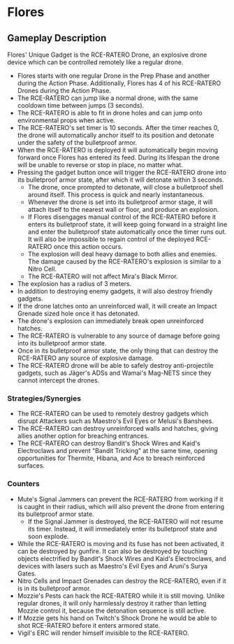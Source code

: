 # Flores

## Gameplay Description

Flores' Unique Gadget is the RCE-RATERO Drone, an explosive drone device which can be controlled remotely like a regular drone.

- Flores starts with one regular Drone in the Prep Phase and another during the Action Phase. Additionally, Flores has 4 of his RCE-RATERO Drones during the Action Phase.
- The RCE-RATERO can jump like a normal drone, with the same cooldown time between jumps (3 seconds).
- The RCE-RATERO is able to fit in drone holes and can jump onto environmental props when active.
- The RCE-RATERO's set timer is 10 seconds. After the timer reaches 0, the drone will automatically anchor itself to its position and detonate under the safety of the bulletproof armor.
- When the RCE-RATERO is deployed it will automatically begin moving forward once Flores has entered its feed. During its lifespan the drone will be unable to reverse or stop in place, no matter what.
- Pressing the gadget button once will trigger the RCE-RATERO drone into its bulletproof armor state, after which it will detonate within 3 seconds.
  - The drone, once prompted to detonate, will close a bulletproof shell around itself. This process is quick and nearly instantaneous.
  - Whenever the drone is set into its bulletproof armor stage, it will attach itself to the nearest wall or floor, and produce an explosion.
  - If Flores disengages manual control of the RCE-RATERO before it enters its bulletproof state, it will keep going forward in a straight line and enter the bulletproof state automatically once the timer runs out. It will also be impossible to regain control of the deployed RCE-RATERO once this action occurs.
  - The explosion will deal heavy damage to both allies and enemies. The damage caused by the RCE-RATERO's explosion is similar to a Nitro Cell.
  - The RCE-RATERO will not affect Mira's Black Mirror.
- The explosion has a radius of 3 meters.
- In addition to destroying enemy gadgets, it will also destroy friendly gadgets.
- If the drone latches onto an unreinforced wall, it will create an Impact Grenade sized hole once it has detonated.
- The drone's explosion can immediately break open unreinforced hatches.
- The RCE-RATERO is vulnerable to any source of damage before going into its bulletproof armor state.
- Once in its bulletproof armor state, the only thing that can destroy the RCE-RATERO any source of explosive damage.
- The RCE-RATERO drone will be able to safely destroy anti-projectile gadgets, such as Jäger's ADSs and Wamai's Mag-NETS since they cannot intercept the drones.

### Strategies/Synergies

- The RCE-RATERO can be used to remotely destroy gadgets which disrupt Attackers such as Maestro's Evil Eyes or Melusi's Banshees.
- The RCE-RATERO can destroy unreinforced walls and hatches, giving allies another option for breaching entrances.
- The RCE-RATERO can destroy Bandit's Shock Wires and Kaid's Electroclaws and prevent "Bandit Tricking" at the same time, opening opportunities for Thermite, Hibana, and Ace to breach reinforced surfaces.

### Counters

- Mute's Signal Jammers can prevent the RCE-RATERO from working if it is caught in their radius, which will also prevent the drone from entering its bulletproof armor state.
  - If the Signal Jammer is destroyed, the RCE-RATERO will not resume its timer. Instead, it will immediately enter its bulletproof state and soon explode.
- While the RCE-RATERO is moving and its fuse has not been activated, it can be destroyed by gunfire. It can also be destroyed by touching objects electrified by Bandit's Shock Wires and Kaid's Electroclaws, and devices with lasers such as Maestro's Evil Eyes and Aruni's Surya Gates.
- Nitro Cells and Impact Grenades can destroy the RCE-RATERO, even if it is in its bulletproof armor.
- Mozzie's Pests can hack the RCE-RATERO while it is still moving. Unlike regular drones, it will only harmlessly destroy it rather than letting Mozzie control it, because the detonation sequence is still active.
- If Mozzie gets his hand on Twitch's Shock Drone he would be able to shot RCE-RATERO before it enters armored state.
- Vigil's ERC will render himself invisible to the RCE-RATERO.
